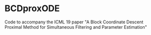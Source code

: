 # BCDproxODE
Code to accompany the ICML 19 paper "A Block Coordinate Descent Proximal Method for Simultaneous Filtering and Parameter Estimation"
